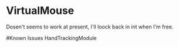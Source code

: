 # VirtualMouse

Dosen't seems to work at present, I'll loock back in int when I'm free.

#Known Issues 
HandTrackingModule
